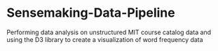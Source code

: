 # Sensemaking-Data-Pipeline
Performing data analysis on unstructured MIT course catalog data and using the D3 library to create a visualization of word frequency data

